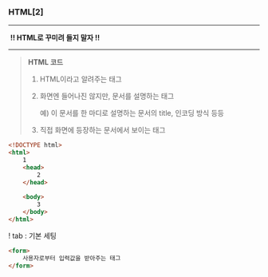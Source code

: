 ### HTML[2]

***

​							**!! HTML로 꾸미려 들지 말자 !!**

***

>  **HTML 코드**
>
> 1. HTML이라고 알려주는 태그
>
> 2. 화면엔 들어나진 않지만, 문서를 설명하는 태그
>
>    예) 이 문서를 한 마디로 설명하는 문서의 title, 인코딩 방식 등등
>
> 3. 직접 화면에 등장하는 문서에서 보이는 태그

```html
<!DOCTYPE html>
<html>
    1
	<head>
        2
    </head>
    
    <body>
        3
    </body>
</html>
```



! tab : 기본 세팅

```html
<form> 
    사용자로부터 입력값을 받아주는 태그
</form>
```

